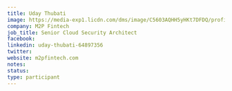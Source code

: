```yaml
---
title: Uday Thubati
image: https://media-exp1.licdn.com/dms/image/C5603AQHH5yHKt7DFDQ/profile-displayphoto-shrink_800_800/0/1652107325123?e=1657756800&v=beta&t=Ky5N2q-9XrfvpOHYYoQe8KC3e1MsAVRoA0jssG4Uwto
company: M2P Fintech 
job_title: Senior Cloud Security Architect 
facebook:
linkedin: uday-thubati-64897356
twitter:
website: m2pfintech.com
notes:
status: 
type: participant
---
```

